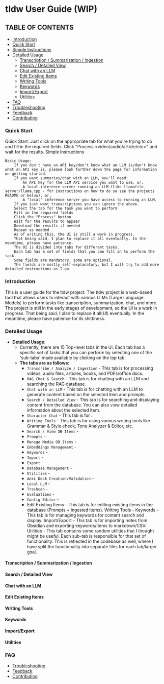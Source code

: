 # tldw User Guide (WIP)

## TABLE OF CONTENTS
- [Introduction](#introduction)
- [Quick Start](#quick-start)
- [Simple Instructions](#simple-instructions)
- [Detailed Usage](#detailed-usage)
  - [Transcription / Summarization / Ingestion](#transcription--summarization--ingestion)
  - [Search / Detailed View](#search--detailed-view)
  - [Chat with an LLM](#chat-with-an-llm)
  - [Edit Existing Items](#edit-existing-items)
  - [Writing Tools](#writing-tools)
  - [Keywords](#keywords)
  - [Import/Export](#importexport)
  - [Utilities](#utilities)
- [FAQ](#faq)
- [Troubleshooting](#troubleshooting)
- [Feedback](#feedback)
- [Contributing](#contributing)



### <a name="quick-start"></a>Quick Start
Quick Start: Just click on the appropriate tab for what you're trying to do and fill in the required fields. Click "Process <video/audio/article/etc>" and wait for the results.
Simple Instructions

    Basic Usage:
        If you don't have an API key/don't know what an LLM is/don't know what an API key is, please look further down the page for information on getting started.
        If you want summaries/chat with an LLM, you'll need:
            An API key for the LLM API service you want to use, or,
            A local inference server running an LLM (like llamafile-server/llama.cpp - for instructions on how to do so see the projects README or below), or,
            A "local" inference server you have access to running an LLM.
        If you just want transcriptions you can ignore the above.
        Select the tab for the task you want to perform
        Fill in the required fields
        Click the "Process" button
        Wait for the results to appear
        Download the results if needed
        Repeat as needed
        As of writing this, the UI is still a work in progress.
        That being said, I plan to replace it all eventually. In the meantime, please have patience.
        The UI is divided into tabs for different tasks.
        Each tab has a set of fields that you can fill in to perform the task.
        Some fields are mandatory, some are optional.
        The fields are mostly self-explanatory, but I will try to add more detailed instructions as I go.


### <a name="introduction"></a>Introduction
This is a user guide for the tldw project. The tldw project is a web-based tool that allows users to interact with various LLMs (Large Language Models) to perform tasks like transcription, summarization, chat, and more. The project is still in the early stages of development, so the UI is a work in progress. That being said, I plan to replace it all(UI) eventually. In the meantime, please have patience for its shittiness.


### <a name="detailed-usage"></a>Detailed Usage
- **Detailed Usage:**
    - Currently, there are 15 Top-level tabs in the UI. Each tab has a specific set of tasks that you can perform by selecting one of the 'sub-tabs' made available by clicking on the top tab.
    - **The tabs are as follows:**
        - `Transcribe / Analyze / Ingestion` - This tab is for processing videos, audio files, articles, books, and PDFs/office docs.
        - `RAG Chat & Search` - This tab is for chatting with an LLM and searching the RAG database.
        - `Chat with an LLM` - This tab is for chatting with an LLM to generate content based on the selected item and prompts.
        - `Search / Detailed View` - This tab is for searching and displaying content from the database. You can also view detailed information about the selected item.
        - `Character Chat` - This tab is for .
        - `Writing Tools` - This tab is for using various writing tools like Grammar & Style check, Tone Analyzer & Editor, etc.
        - `Search / View DB Items` - 
        - `Prompts` - 
        - `Manage Media DB Items` - 
        - `Embeddings Management` - 
        - `Keywords` - 
        - `Import` - 
        - `Export` - 
        - `Database Management` - 
        - `Utilities` -
        - `Anki Deck Creation/Validation` - 
        - `Local LLM` - 
        - `Trashcan` - 
        - `Evaluations` - 
        - `Config Editor` - 
        - Edit Existing Items - This tab is for editing existing items in the database (Prompts + ingested items).
              Writing Tools - 
              Keywords - This tab is for managing keywords for content search and display.
              Import/Export - This tab is for importing notes from Obsidian and exporting keywords/items to markdown/CSV.
              Utilities - This tab contains some random utilities that I thought might be useful.
          Each sub-tab is responsible for that set of functionality. This is reflected in the codebase as well, where I have split the functionality into separate files for each tab/larger goal.


#### <a name="transcription--summarization--ingestion"></a>Transcription / Summarization / Ingestion

#### <a name="search--detailed-view"></a> Search / Detailed View

#### <a name="chat-with-an-llm"></a> Chat with an LLM

#### <a name="edit-existing-items"></a> Edit Existing Items

#### <a name="writing-tools"></a> Writing Tools

#### <a name="keywords"></a> Keywords

#### <a name="importexport"></a> Import/Export

#### <a name="utilities"></a> Utilities


### <a name="faq"></a>FAQ
- [Troubleshooting](#troubleshooting)
- [Feedback](#feedback)
- [Contributing](#contributing)
